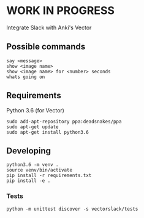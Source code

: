 # WORK IN PROGRESS

Integrate Slack with Anki's Vector

## Possible commands

    say <message>
    show <image name>
    show <image name> for <number> seconds
    whats going on

## Requirements

Python 3.6 (for Vector)

    sudo add-apt-repository ppa:deadsnakes/ppa
    sudo apt-get update
    sudo apt-get install python3.6

## Developing
    
    python3.6 -m venv .
    source venv/bin/activate
    pip install -r requirements.txt
    pip install -e .
    
### Tests

    python -m unittest discover -s vectorslack/tests
